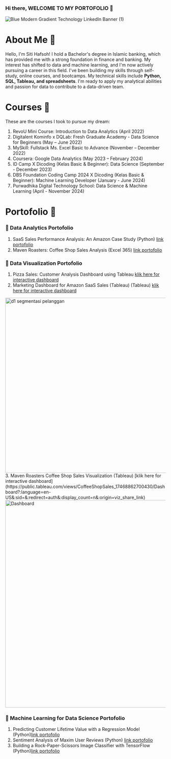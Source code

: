 ### Hi there, WELCOME TO MY PORTOFOLIO 👋
![Blue Modern Gradient Technology LinkedIn Banner (1)](https://github.com/sitihafsoh/sitihafsoh/assets/107082735/f7d29bc3-2720-4323-b808-184c9258314c)

# About Me 🧕
Hello, I'm Siti Hafsoh! I hold a Bachelor's degree in Islamic banking, which has provided me with a strong foundation in finance and banking. My interest has shifted to data and machine learning, and I'm now actively pursuing a career in this field. I've been building my skills through self-study, online courses, and bootcamps. My technical skills include **Python, SQL, Tableau, and spreadsheets**. I'm ready to apply my analytical abilities and passion for data to contribute to a data-driven team.

# Courses 📔
These are the courses I took to pursue my dream:
1. RevoU Mini Course: Introduction to Data Analytics (April 2022)
2. Digitalent Kominfo x DQLab: Fresh Graduate Academy - Data Science for Beginners (May – June 2022)
3. MySkill: Fullstack Ms. Excel Basic to Advance (November – December 2022)
4. Coursera: Google Data Analytics (May 2023 – February 2024)
5. ID Camp X Dicoding (Kelas Basic & Beginner): Data Science (September - December 2023)
6. DBS Foundation Coding Camp 2024 X Dicoding (Kelas Basic & Beginner): Machine Learning Developer (January - June 2024)
7. Purwadhika Digital Technology School: Data Science & Machine Learning (April - November 2024)

# Portofolio 📜 
### 🚀 Data Analytics Portofolio
1. SaaS Sales Performance Analysis: An Amazon Case Study (Python) [link portofolio](https://github.com/sitihafsoh/aws-saas-sales.git) 
2. Maven Roasters: Coffee Shop Sales Analysis (Excel 365) [link portofolio](https://github.com/sitihafsoh/coffee-shop-sales.git)

### 🛶 Data Visualization Portofolio
1. Pizza Sales: Customer Analysis Dashboard using Tableau [klik here for interactive dashboard](https://public.tableau.com/shared/75RNK96BG?:display_count=n&:origin=viz_share_link)
2. Marketing Dashboard for Amazon SaaS Sales (Tableau) (Tableau) [klik here for interactive dashboard](https://public.tableau.com/shared/6DQHJ9RHK?:display_count=n&:origin=viz_share_link)
<img width="1052" height="548" alt="d1 segmentasi pelanggan" src="https://github.com/user-attachments/assets/850928d5-165a-4350-8ec7-6f4fb100815f" />
3. Maven Roasters Coffee Shop Sales Visualization (Tableau) [klik here for interactive dashboard](https://public.tableau.com/views/CoffeeShopSales_17468862700430/Dashboard?:language=en-US&:sid=&:redirect=auth&:display_count=n&:origin=viz_share_link)
<img width="1134" height="649" alt="Dashboard" src="https://github.com/user-attachments/assets/0e07f01b-c6cf-4d15-9ee0-84d5a5bf4a5c" />

### 🛫 Machine Learning for Data Science Portofolio
1. Predicting Customer Lifetime Value with a Regression Model (Python)[link portofolio](https://github.com/sitihafsoh/customer-lifetime-value.git)
2. Sentiment Analysis of Maxim User Reviews (Python) [link portofolio](https://github.com/sitihafsoh/analisis-sentimen-ulasan-maxim.git)
3. Building a Rock-Paper-Scissors Image Classifier with TensorFlow (Python)[link portofolio](https://github.com/sitihafsoh/submission-klasifikasi-gambar.git)




<!--
**sitihafsoh/sitihafsoh** is a ✨ _special_ ✨ repository because its `README.md` (this file) appears on your GitHub profile.d
Here are some ideas to get you started:

- 🔭 I’m currently working on ...
- 🌱 I’m currently learning ...
- 👯 I’m looking to collaborate on ...
- 🤔 I’m looking for help with ...
- 💬 Ask me about ...
- 📫 How to reach me: ...
- 😄 Pronouns: ...
- ⚡ Fun fact: ...
-->
